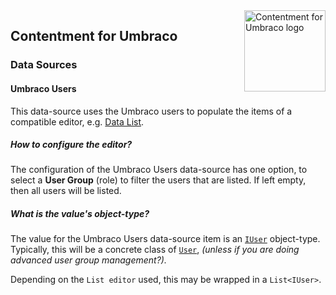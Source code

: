 <img src="../assets/img/logo.png" alt="Contentment for Umbraco logo" title="A state of Umbraco happiness." height="130" align="right">

## Contentment for Umbraco

### Data Sources

#### Umbraco Users

This data-source uses the Umbraco users to populate the items of a compatible editor, e.g. [Data List](../editors/data-list.md).


##### How to configure the editor?

The configuration of the Umbraco Users data-source has one option, to select a **User Group** (role) to filter the users that are listed. If left empty, then all users will be listed.


##### What is the value's object-type?

The value for the Umbraco Users data-source item is an [`IUser`](https://github.com/umbraco/Umbraco-CMS/blob/release-9.0.0/src/Umbraco.Core/Models/Membership/IUser.cs) object-type. Typically, this will be a concrete class of [`User`](https://github.com/umbraco/Umbraco-CMS/blob/release-9.0.0/src/Umbraco.Core/Models/Membership/User.cs), _(unless if you are doing advanced user group management?)._

Depending on the `List editor` used, this may be wrapped in a `List<IUser>`.

